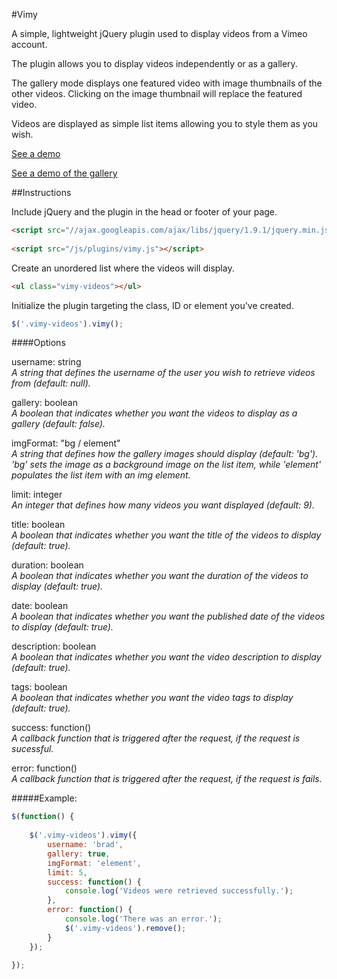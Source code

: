 #Vimy

A simple, lightweight jQuery plugin used to display videos from a Vimeo account.

The plugin allows you to display videos independently or as a gallery. 

The gallery mode displays one featured video with image thumbnails of the other videos. Clicking on the image thumbnail will replace the featured video.

Videos are displayed as simple list items allowing you to style them as you wish.

<a href="http://michael-lynch.github.io/vimy/" target="_blank">See a demo</a>

<a href="http://michael-lynch.github.io/vimy/gallery.html" target="_blank">See a demo of the gallery</a>

##Instructions

Include jQuery and the plugin in the head or footer of your page.

```html
<script src="//ajax.googleapis.com/ajax/libs/jquery/1.9.1/jquery.min.js"></script>
    
<script src="/js/plugins/vimy.js"></script>
```
    
Create an unordered list where the videos will display.

```html
<ul class="vimy-videos"></ul>
```

    
Initialize the plugin targeting the class, ID or element you've created. 

```js
$('.vimy-videos').vimy();
```
	
####Options


username: string
<br /><em>A string that defines the username of the user you wish to retrieve videos from (default: null).</em>

gallery: boolean
<br /><em>A boolean that indicates whether you want the videos to display as a gallery (default: false).</em>

imgFormat: "bg / element"
<br /><em>A string that defines how the gallery images should display (default: 'bg'). 'bg' sets the image as a background image on the list item, while 'element' populates the list item with an img element.</em>

limit: integer
<br /><em>An integer that defines how many videos you want displayed (default: 9).</em>

title: boolean
<br /><em>A boolean that indicates whether you want the title of the videos to display (default: true).</em>

duration: boolean
<br /><em>A boolean that indicates whether you want the duration of the videos to display (default: true).</em>

date: boolean
<br /><em>A boolean that indicates whether you want the published date of the videos to display (default: true).</em>

description: boolean
<br /><em>A boolean that indicates whether you want the video description to display (default: true).</em>

tags: boolean
<br /><em>A boolean that indicates whether you want the video tags to display (default: true).</em>

success: function()
<br /><em>A callback function that is triggered after the request, if the request is sucessful.</em>

error: function()
<br /><em>A callback function that is triggered after the request, if the request is fails.</em>


#####Example:

```js
$(function() {
	
	$('.vimy-videos').vimy({
		username: 'brad',
		gallery: true,
		imgFormat: 'element',
		limit: 5,
		success: function() {
			console.log('Videos were retrieved successfully.');
		},
		error: function() {
			console.log('There was an error.');
			$('.vimy-videos').remove();
		}
	});
		
});
```			
		